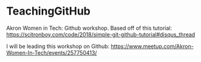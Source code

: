 # TeachingGitHub
Akron Women in Tech: Github workshop. Based off of this tutorial: https://scitronboy.com/code/2018/simple-git-github-tutorial#disqus_thread

I will be leading this workshop on Github:
https://www.meetup.com/Akron-Women-In-Tech/events/257750413/
